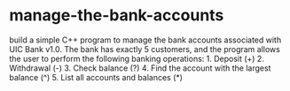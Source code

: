 # manage-the-bank-accounts
build a simple C++ program to manage the bank accounts associated with UIC Bank v1.0. The bank has exactly 5 customers, and the program allows the user to perform the following banking operations: 1. Deposit (+) 2. Withdrawal (-) 3. Check balance (?) 4. Find the account with the largest balance (^) 5. List all accounts and balances (*)
